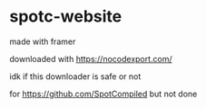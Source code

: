 # spotc-website

made with framer

downloaded with https://nocodexport.com/

idk if this downloader is safe or not

for https://github.com/SpotCompiled but not done
